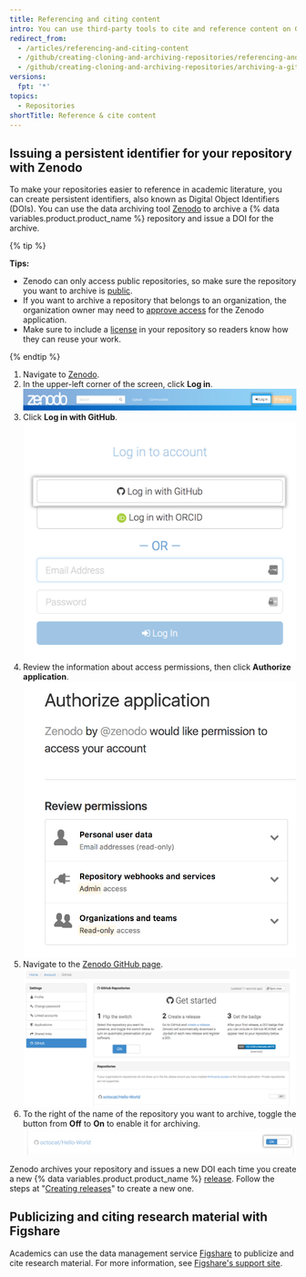 ```yaml
---
title: Referencing and citing content
intro: You can use third-party tools to cite and reference content on GitHub.
redirect_from:
  - /articles/referencing-and-citing-content
  - /github/creating-cloning-and-archiving-repositories/referencing-and-citing-content
  - /github/creating-cloning-and-archiving-repositories/archiving-a-github-repository/referencing-and-citing-content
versions:
  fpt: '*'
topics:
  - Repositories
shortTitle: Reference & cite content
---
```

## Issuing a persistent identifier for your repository with Zenodo

To make your repositories easier to reference in academic literature, you can create persistent identifiers, also known as Digital Object Identifiers (DOIs). You can use the data archiving tool [Zenodo](https://zenodo.org/about) to archive a {% data variables.product.product_name %} repository and issue a DOI for the archive.

{% tip %}

**Tips:**
- Zenodo can only access public repositories, so make sure the repository you want to archive is [public](/articles/making-a-private-repository-public).
- If you want to archive a repository that belongs to an organization, the organization owner may need to [approve access](/articles/approving-oauth-apps-for-your-organization) for the Zenodo application.
- Make sure to include a [license](/articles/open-source-licensing) in your repository so readers know how they can reuse your work.

{% endtip %}

1. Navigate to [Zenodo](http://zenodo.org/).
2. In the upper-left corner of the screen, click **Log in**. ![Zenodo log in button](/assets/images/help/repository/zenodo_login.png)
3. Click **Log in with GitHub**. ![Log into Zenodo with GitHub](/assets/images/help/repository/zenodo_login_with_github.png)
4. Review the information about access permissions, then click **Authorize application**. ![Authorize Zenodo](/assets/images/help/repository/zenodo_authorize.png)
5. Navigate to the [Zenodo GitHub page](https://zenodo.org/account/settings/github/). ![Zenodo GitHub page](/assets/images/help/repository/zenodo_github_page.png)
6. To the right of the name of the repository you want to archive, toggle the button from **Off** to **On** to enable it for archiving. ![Enable Zenodo archiving on repository](/assets/images/help/repository/zenodo_toggle_on.png)

Zenodo archives your repository and issues a new DOI each time you create a new {% data variables.product.product_name %} [release](/articles/about-releases/). Follow the steps at "[Creating releases](/articles/creating-releases/)" to create a new one.

## Publicizing and citing research material with Figshare

Academics can use the data management service [Figshare](http://figshare.com) to publicize and cite research material. For more information, see [Figshare's support site](https://knowledge.figshare.com/articles/item/how-to-connect-figshare-with-your-github-account).
